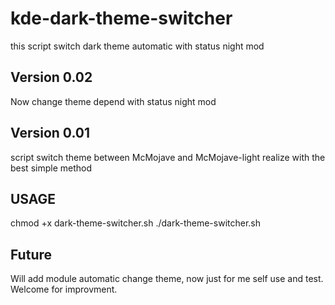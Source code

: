 # kde-dark-theme-switcher
this script switch dark theme automatic with status night mod
## Version 0.02
Now change theme depend with status night mod
## Version 0.01
script switch theme between McMojave and McMojave-light
realize with the best simple method
## USAGE
chmod +x dark-theme-switcher.sh
./dark-theme-switcher.sh
## Future
Will add module automatic change theme, now just for me self use and test. Welcome for improvment.
